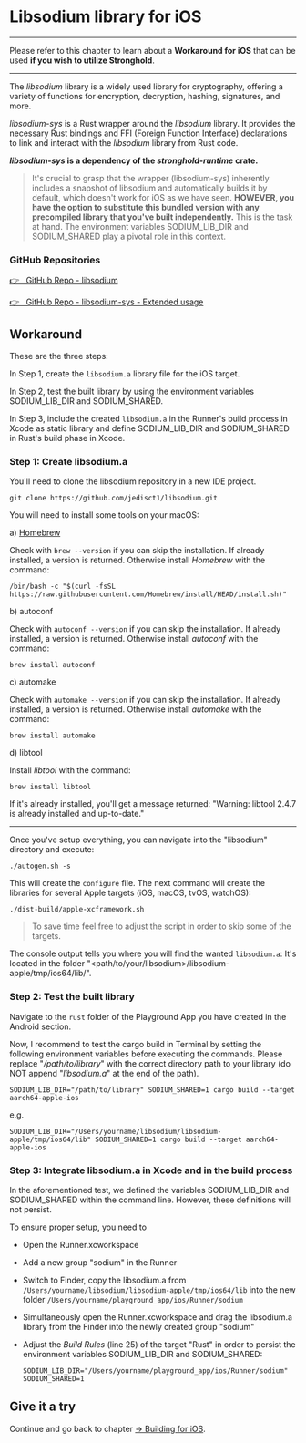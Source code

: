 # Libsodium library for iOS

---

Please refer to this chapter to learn about a **Workaround for iOS** that can be used **if you wish to utilize Stronghold**.

---

The _libsodium_ library is a widely used library for cryptography, offering a variety of functions for encryption, decryption, hashing, signatures, and more.

_libsodium-sys_ is a Rust wrapper around the _libsodium_ library. It provides the necessary Rust bindings and FFI (Foreign Function Interface) declarations to link and interact with the _libsodium_ library from Rust code.

**_libsodium-sys_ is a dependency of the _stronghold-runtime_ crate.**

> It's crucial to grasp that the wrapper (libsodium-sys) inherently includes a snapshot of libsodium and automatically builds it by default, which doesn't work for iOS as we have seen. **HOWEVER, you have the option to substitute this bundled version with any precompiled library that you've built independently.** This is the task at hand. The environment variables SODIUM_LIB_DIR and SODIUM_SHARED play a pivotal role in this context.

### GitHub Repositories

<a href="https://github.com/jedisct1/libsodium" target="_blank">👉 &nbsp; GitHub Repo - libsodium</a>

<a href="https://github.com/sodiumoxide/sodiumoxide#extended-usage" target="_blank">👉 &nbsp; GitHub Repo - libsodium-sys - Extended usage</a>

## Workaround

These are the three steps:

In Step 1, create the `libsodium.a` library file for the iOS target.

In Step 2, test the built library by using the environment variables SODIUM_LIB_DIR and SODIUM_SHARED.

In Step 3, include the created `libsodium.a` in the Runner's build process in Xcode as static library and define SODIUM_LIB_DIR and SODIUM_SHARED in Rust's build phase in Xcode.

### Step 1: Create libsodium.a

You'll need to clone the libsodium repository in a new IDE project.

```
git clone https://github.com/jedisct1/libsodium.git
```

You will need to install some tools on your macOS:

a) [Homebrew](https://brew.sh)

Check with `brew --version` if you can skip the installation. If already installed, a version is returned. Otherwise install _Homebrew_ with the command:

```
/bin/bash -c "$(curl -fsSL https://raw.githubusercontent.com/Homebrew/install/HEAD/install.sh)"
```

b) autoconf

Check with `autoconf --version` if you can skip the installation. If already installed, a version is returned. Otherwise install _autoconf_ with the command:

```
brew install autoconf
```

c) automake

Check with `automake --version` if you can skip the installation. If already installed, a version is returned. Otherwise install _automake_ with the command:

```
brew install automake
```

d) libtool

Install _libtool_ with the command:

```
brew install libtool
```

If it's already installed, you'll get a message returned: "Warning: libtool 2.4.7 is already installed and up-to-date."

---

Once you've setup everything, you can navigate into the "libsodium" directory and execute:

```
./autogen.sh -s
```

This will create the `configure` file. The next command will create the libraries for several Apple targets (iOS, macOS, tvOS, watchOS):

```
./dist-build/apple-xcframework.sh
```

> To save time feel free to adjust the script in order to skip some of the targets.

The console output tells you where you will find the wanted `libsodium.a`: It's located in the folder "\<path/to/your/libsodium\>/libsodium-apple/tmp/ios64/lib/".

### Step 2: Test the built library

Navigate to the `rust` folder of the Playground App you have created in the Android section.

Now, I recommend to test the cargo build in Terminal by setting the following environment variables before executing the commands. Please replace "_/path/to/library_" with the correct directory path to your library (do NOT append "_libsodium.a_" at the end of the path).

```
SODIUM_LIB_DIR="/path/to/library" SODIUM_SHARED=1 cargo build --target aarch64-apple-ios
```

e.g.

```
SODIUM_LIB_DIR="/Users/yourname/libsodium/libsodium-apple/tmp/ios64/lib" SODIUM_SHARED=1 cargo build --target aarch64-apple-ios
```

### Step 3: Integrate libsodium.a in Xcode and in the build process

In the aforementioned test, we defined the variables SODIUM_LIB_DIR and SODIUM_SHARED within the command line. However, these definitions will not persist.

To ensure proper setup, you need to

- Open the Runner.xcworkspace
- Add a new group "sodium" in the Runner
- Switch to Finder, copy the libsodium.a from `/Users/yourname/libsodium/libsodium-apple/tmp/ios64/lib` into the new folder `/Users/yourname/playground_app/ios/Runner/sodium`
- Simultaneously open the Runner.xcworkspace and drag the libsodium.a library from the Finder into the newly created group "sodium"
- Adjust the _Build Rules_ (line 25) of the target "Rust" in order to persist the environment variables SODIUM_LIB_DIR and SODIUM_SHARED:

  ```
  SODIUM_LIB_DIR="/Users/yourname/playground_app/ios/Runner/sodium"
  SODIUM_SHARED=1
  ```

## Give it a try

Continue and go back to chapter [-> Building for iOS](../building-for-ios/).
